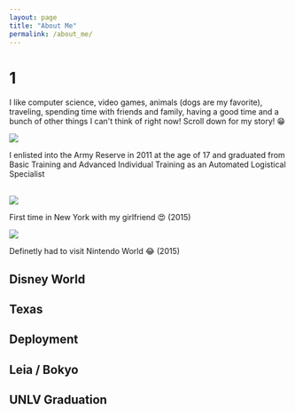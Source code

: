 ```yaml
---
layout: page
title: "About Me"
permalink: /about_me/
---
```


<html>
  <head>
    <meta charset="utf-8">
    <meta http-equiv="X-UA-Compatible" content="IE=edge">
    <meta name="description" content="">
    <meta name="viewport" content="width=device-width, initial-scale=1">
    <link rel="stylesheet" href="../styles.css">
  </head>

<body>
<h1> 1 </h1>
 <p> I like computer science, video games, animals (dogs are my favorite), traveling, spending time with friends and family, having a good time and a bunch of other things I can't think of right now! Scroll down for my story! &#128513;</p>
 <img class="about_me_img" src="https://raw.githubusercontent.com/bryanlubay/bryanlubay.github.io/master/About_Me/About_Me_Photos/Army_Graduation.jpeg">
<p>I enlisted into the Army Reserve in 2011 at the age of 17 and graduated from Basic Training and Advanced Individual Training as an Automated Logistical Specialist</p><br>

 <img class="about_me_img" src="https://raw.githubusercontent.com/bryanlubay/bryanlubay.github.io/master/About_Me/About_Me_Photos/Time_Square.jpeg">
<p>First time in New York with my girlfriend &#128525 (2015)</p>

 <img class="about_me_img" src="https://raw.githubusercontent.com/bryanlubay/bryanlubay.github.io/master/About_Me/About_Me_Photos/Nintendo_World.jpeg">
<p>Definetly had to visit Nintendo World &#128514 (2015)</p>

 <h2> Disney World
 <h2> Texas
 <h2> Deployment
 <h2> Leia / Bokyo
 <h2> UNLV Graduation
 